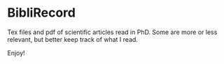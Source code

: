 # BibliRecord

Tex files and pdf of scientific articles read in PhD. Some are more or less relevant, but better keep track of what I read.

Enjoy!
